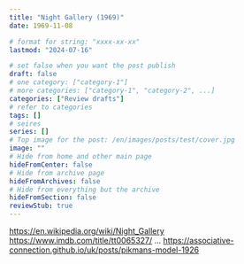 ```yaml
---
title: "Night Gallery (1969)"
date: 1969-11-08

# format for string: "xxxx-xx-xx"
lastmod: "2024-07-16"

# set false when you want the post publish
draft: false
# one category: ["category-1"]
# more categories: ["category-1", "category-2", ...]
categories: ["Review drafts"]
# refer to categories
tags: []
# seires
series: []
# Top image for the post: /en/images/posts/test/cover.jpg
image: ""
# Hide from home and other main page
hideFromCenter: false
# Hide from archive page
hideFromArchives: false
# Hide from everything but the archive
hideFromSection: false
reviewStub: true
---
```

https://en.wikipedia.org/wiki/Night_Gallery
https://www.imdb.com/title/tt0065327/
...
https://associative-connection.github.io/uk/posts/pikmans-model-1926
<!--more-->